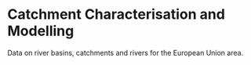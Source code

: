 # Catchment Characterisation and Modelling

Data on river basins, catchments and rivers for the European Union area.

